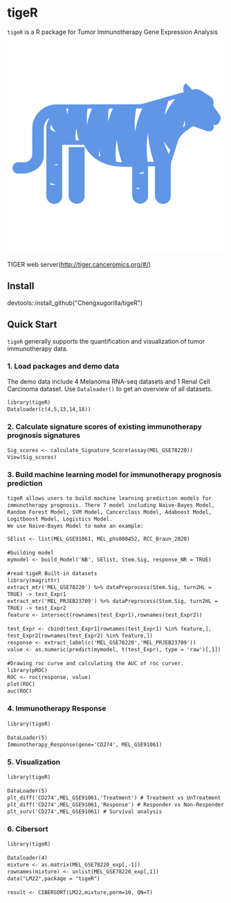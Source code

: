 # tigeR
`tigeR` is a R package for Tumor Immunotherapy Gene Expression Analysis
![Screenshot](https://github.com/Chengxugorilla/tigeR/raw/main/man/figures/logo.png)

TIGER web server(http://tiger.canceromics.org/#/)
## Install
devtools::install_github("Chengxugorilla/tigeR")

## Quick Start
`tigeR` generally supports the quantification and visualization of tumor immunotherapy data. 

### 1. Load packages and demo data
The demo data include 4 Melanoma RNA-seq datasets and 1 Renal Cell Carcinoma dataset. Use `Dataloader()` to get an overview of all datasets.
```
library(tigeR)
Dataloader(c(4,5,13,14,18))
```
### 2. Calculate signature scores of existing immunotherapy prognosis signatures
```{r}
Sig_scores <- calculate_Signature_Score(assay(MEL_GSE78220))
View(Sig_scores)
```
### 3. Build machine learning model for immunotherapy prognosis prediction
    tigeR allows users to build machine learning prediction models for immunotherapy prognosis. There 7 model including Naive-Bayes Model, Random Forest Model, SVM Model, Cancerclass Model, Adaboost Model, Logitboost Model, Logistics Model.
    We use Naive-Bayes Model to make an example:
```
SElist <- list(MEL_GSE91061, MEL_phs000452, RCC_Braun_2020)

#building model
mymodel <- build_Model('NB', SElist, Stem.Sig, response_NR = TRUE)

#read tigeR Built-in datasets
library(magrittr)
extract_mtr('MEL_GSE78220') %>% dataPreprocess(Stem.Sig, turn2HL = TRUE) -> test_Expr1
extract_mtr('MEL_PRJEB23709') %>% dataPreprocess(Stem.Sig, turn2HL = TRUE) -> test_Expr2
feature <- intersect(rownames(test_Expr1),rownames(test_Expr2))

test_Expr <- cbind(test_Expr1[rownames(test_Expr1) %in% feature,], test_Expr2[rownames(test_Expr2) %in% feature,])
response <- extract_label(c('MEL_GSE78220','MEL_PRJEB23709'))
value <- as.numeric(predict(mymodel, t(test_Expr), type = 'raw')[,1])

#Drawing roc curve and calculating the AUC of roc curver.
library(pROC)
ROC <- roc(response, value)
plot(ROC)
auc(ROC)
```
### 4. Immunotherapy Response
```
library(tigeR)

DataLoader(5)
Immunotherapy_Response(gene='CD274', MEL_GSE91061)

```
### 5. Visualization
```
library(tigeR)

DataLoader(5)
plt_diff('CD274',MEL_GSE91061,'Treatment') # Treatment vs UnTreatment
plt_diff('CD274',MEL_GSE91061,'Response') # Responder vs Non-Responder
plt_surv('CD274',MEL_GSE91061) # Survival analysis

```
### 6. Cibersort
```
library(tigeR)

Dataloader(4)
mixture <- as.matrix(MEL_GSE78220_exp[,-1])
rownames(mixture) <- unlist(MEL_GSE78220_exp[,1])
data("LM22",package = "tigeR")

result <- CIBERSORT(LM22,mixture,perm=10, QN=T)

```
